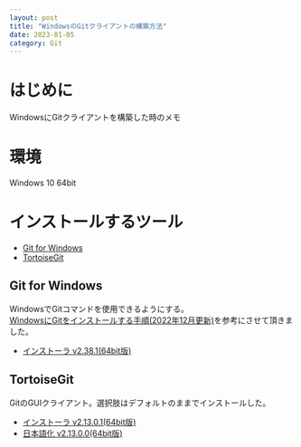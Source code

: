 ```yaml
---
layout: post
title: "WindowsのGitクライアントの構築方法"
date: 2023-01-05
category: Git
---
```

# はじめに
WindowsにGitクライアントを構築した時のメモ

# 環境
Windows 10 64bit

# インストールするツール
+ [Git for Windows](https://gitforwindows.org/)
+ [TortoiseGit](https://tortoisegit.org/)

## Git for Windows
WindowsでGitコマンドを使用できるようにする。<br>
[WindowsにGitをインストールする手順(2022年12月更新)](https://www.curict.com/item/60/60bfe0e.html)を参考にさせて頂きました。
+ [インストーラ v2.38.1(64bit版)](https://github.com/git-for-windows/git/releases/download/v2.38.1.windows.1/Git-2.38.1-64-bit.exe)

## TortoiseGit
GitのGUIクライアント。選択肢はデフォルトのままでインストールした。
+ [インストーラ v2.13.0.1(64bit版)](https://download.tortoisegit.org/tgit/2.13.0.0/TortoiseGit-2.13.0.1-64bit.msi)
+ [日本語化 v2.13.0.0(64bit版)](https://download.tortoisegit.org/tgit/2.13.0.0/TortoiseGit-LanguagePack-2.13.0.0-64bit-ja.msi)
